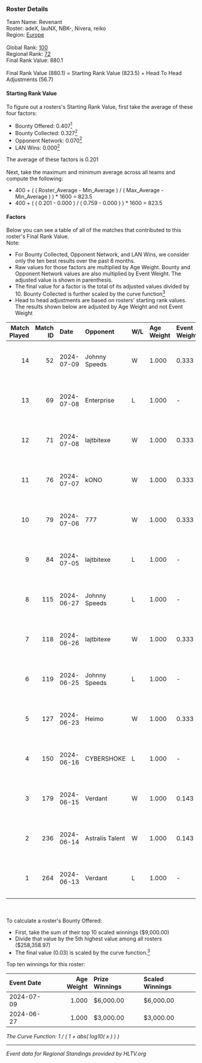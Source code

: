 ### Roster Details<br />
Team Name: Revenant<br />
Roster: adeX, lauNX, NBK-, Nivera, reiko<br />
Region: [Europe]( ../standings_europe.md)<br />
<br />
Global Rank: [100](../standings_global.md)<br />
Regional Rank: [72]( ../standings_europe.md)<br />
Final Rank Value:  880.1<br />
<br />
Final Rank Value (880.1) = Starting Rank Value (823.5) + Head To Head Adjustments (56.7)<br />

#### Starting Rank Value<br />
To figure out a rosters's Starting Rank Value, first take the average of these four factors:<br />
- Bounty Offered: 0.407[<sup>1</sup>](#table2)
- Bounty Collected: 0.327[<sup>2</sup>](#table1)
- Opponent Network: 0.070[<sup>2</sup>](#table1)
- LAN Wins: 0.000[<sup>2</sup>](#table1)

The average of these factors is 0.201<br />
<br />
Next, take the maximum and minimum average across all teams and compute the following:<br />
- 400 + ( ( Roster_Average - Min_Average ) / ( Max_Average - Min_Average ) ) * 1600 = 823.5
- 400 + ( ( 0.201 - 0.000 ) / ( 0.759 - 0.000 ) ) * 1600 = 823.5


#### Factors<br />
Below you can see a table of all of the matches that contributed to this roster's Final Rank Value.<br />
Note:<br />

- For Bounty Collected, Opponent Network, and LAN Wins, we consider only the ten best results over the past 6 months.
- Raw values for those factors are multiplied by Age Weight. Bounty and Opponent Network values are also multiplied by Event Weight. The adjusted value is shown in parenthesis.
- The final value for a factor is the total of its adjusted values divided by 10. Bounty Collected is further scaled by the curve function[<sup>3</sup>](#curveFunction)
- Head to head adjustments are based on rosters' starting rank values. The results shown below are adjusted by Age Weight and not Event Weight
<span id="table1"></span><br />


| Match Played | Match ID | Date       | Opponent        | W/L | Age Weight | Event Weight | Bounty Collected | Opponent Network | LAN Wins  | H2H Adj. | Roster                           |
| -: | -: | :- | :- | :- | :- | :- | :- | :- | :- | -: | :- |
|           14 |       52 | 2024-07-09 | Johnny Speeds   | W   | 1.000      | 0.333        | 0.158 (0.053)    | 0.825 (0.275)    | 0 (0.000) |    29.07 | adeX, lauNX, NBK-, Nivera, reiko |
|           13 |       69 | 2024-07-08 | Enterprise      | L   | 1.000      | -            | -                | -                | -         |    -9.76 | adeX, lauNX, NBK-, Nivera, reiko |
|           12 |       71 | 2024-07-08 | lajtbitexe      | W   | 1.000      | 0.333        | 0.010 (0.003)    | 0.122 (0.041)    | 0 (0.000) |    10.95 | adeX, lauNX, NBK-, Nivera, reiko |
|           11 |       76 | 2024-07-07 | kONO            | W   | 1.000      | 0.333        | 0.041 (0.014)    | 0.569 (0.190)    | 0 (0.000) |    19.37 | adeX, lauNX, NBK-, Nivera, reiko |
|           10 |       79 | 2024-07-06 | 777             | W   | 1.000      | 0.333        | 0.024 (0.008)    | 0.231 (0.077)    | 0 (0.000) |    12.10 | adeX, lauNX, NBK-, Nivera, reiko |
|            9 |       84 | 2024-07-05 | lajtbitexe      | L   | 1.000      | -            | -                | -                | -         |   -19.57 | adeX, lauNX, NBK-, Nivera, reiko |
|            8 |      115 | 2024-06-27 | Johnny Speeds   | L   | 1.000      | -            | -                | -                | -         |    -2.05 | adeX, lauNX, NBK-, Nivera, reiko |
|            7 |      118 | 2024-06-26 | lajtbitexe      | W   | 1.000      | 0.333        | 0.010 (0.003)    | 0.122 (0.041)    | 0 (0.000) |    11.52 | adeX, lauNX, NBK-, Nivera, reiko |
|            6 |      119 | 2024-06-25 | Johnny Speeds   | L   | 1.000      | -            | -                | -                | -         |    -1.98 | adeX, lauNX, NBK-, Nivera, reiko |
|            5 |      127 | 2024-06-23 | Heimo           | W   | 1.000      | 0.333        | 0.009 (0.003)    | 0.061 (0.020)    | 0 (0.000) |    10.07 | adeX, lauNX, NBK-, Nivera, reiko |
|            4 |      150 | 2024-06-16 | CYBERSHOKE      | L   | 1.000      | -            | -                | -                | -         |   -13.42 | adeX, lauNX, NBK-, Nivera, reiko |
|            3 |      179 | 2024-06-15 | Verdant         | W   | 1.000      | 0.143        | 0.013 (0.002)    | 0.327 (0.047)    | 0 (0.000) |    16.60 | adeX, lauNX, NBK-, Nivera, reiko |
|            2 |      236 | 2024-06-14 | Astralis Talent | W   | 1.000      | 0.143        | 0.008 (0.001)    | 0.040 (0.006)    | 0 (0.000) |     7.28 | adeX, lauNX, NBK-, Nivera, reiko |
|            1 |      264 | 2024-06-13 | Verdant         | L   | 1.000      | -            | -                | -                | -         |   -13.52 | adeX, lauNX, NBK-, Nivera, reiko |

<br />
<span id="table2"></span><br />
To calculate a roster's Bounty Offered:<br />

- First, take the sum of their top 10 scaled winnings ($9,000.00)
- Divide that value by the 5th highest value among all rosters ($258,358.97)
- The final value (0.03) is scaled by the curve function.[<sup>3</sup>](#curveFunction)

Top ten winnings for this roster:<br />

| Event Date | Age Weight | Prize Winnings | Scaled Winnings |
| :- | -: | :- | :- |
| 2024-07-09 |      1.000 | $6,000.00      | $6,000.00       |
| 2024-06-27 |      1.000 | $3,000.00      | $3,000.00       |


<span id="curveFunction"></span>_The Curve Function: 1 / ( 1 + abs( log10( x ) ) )_<br />

---
_Event data for Regional Standings provided by HLTV.org_<br />

